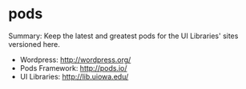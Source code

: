 # pods

Summary:  Keep the latest and greatest pods for the UI Libraries' sites versioned here.

 - Wordpress:  http://wordpress.org/
 - Pods Framework: http://pods.io/
 - UI Libraries:  http://lib.uiowa.edu/

